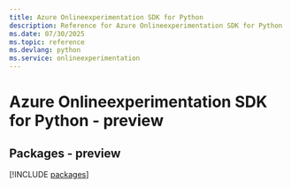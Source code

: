 ```yaml
---
title: Azure Onlineexperimentation SDK for Python
description: Reference for Azure Onlineexperimentation SDK for Python
ms.date: 07/30/2025
ms.topic: reference
ms.devlang: python
ms.service: onlineexperimentation
---
```

# Azure Onlineexperimentation SDK for Python - preview
## Packages - preview
[!INCLUDE [packages](onlineexperimentation-index.md)]